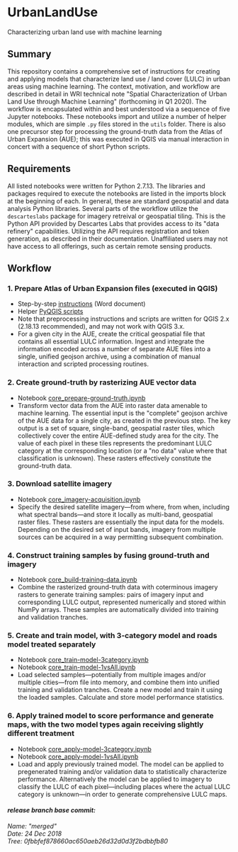 # UrbanLandUse
Characterizing urban land use with machine learning

## Summary
This repository contains a comprehensive set of instructions for creating and applying models that characterize land use / land cover (LULC) in urban areas using machine learning. The context, motivation, and workflow are described in detail in WRI technical note "Spatial Characterization of Urban Land Use through Machine Learning" (forthcoming in Q1 2020).
The workflow is encapsulated within and best understood via a sequence of five Jupyter notebooks. These notebooks import and utilize a number of helper modules, which are simple `.py` files stored in the `utils` folder. There is also one precursor step for processing the ground-truth data from the Atlas of Urban Expansion (AUE); this was executed in QGIS via manual interaction in concert with a sequence of short Python scripts.

## Requirements
All listed notebooks were written for Python 2.7.13. The libraries and packages required to execute the notebooks are listed in the imports block at the beginning of each. In general, these are standard geospatial and data analysis Python libraries.
Several parts of the workflow utilize the `descarteslabs` package for imagery retreival or geospatial tiling. This is the Python API provided by Descartes Labs that provides access to its "data refinery" capabilities. Utilizing the API requires registration and token generation, as described in their documentation. Unaffiliated users may not have access to all offerings, such as certain remote sensing products. 

## Workflow
### 1.	Prepare Atlas of Urban Expansion files (executed in QGIS)  
-	Step-by-step [instructions](aue-preprocessing/aue-preprocessing_instructions.docx) (Word document)  
-	Helper [PyQGIS scripts](aue-preprocessing)  
- Note that preprocessing instructions and scripts are written for QGIS 2.x (2.18.13 recommended), and may not work with QGIS 3.x.
-	For a given city in the AUE, create the critical geospatial file that contains all essential LULC information. Ingest and integrate the information encoded across a number of separate AUE files into a single, unified geojson archive, using a combination of manual interaction and scripted processing routines.  
### 2.	Create ground-truth by rasterizing AUE vector data  
-	Notebook [core_prepare-ground-truth.ipynb](notebooks/core_prepare-ground-truth.ipynb)  
-	Transform vector data from the AUE into raster data amenable to machine learning. The essential input is the "complete" geojson archive of the AUE data for a single city, as created in the previous step. The key output is a set of square, single-band, geospatial raster tiles, which collectively cover the entire AUE-defined study area for the city. The value of each pixel in these tiles represents the predominant LULC category at the corresponding location (or a "no data" value where that classification is unknown). These rasters effectively constitute the ground-truth data.  
### 3.	Download satellite imagery  
-	Notebook [core_imagery-acquisition.ipynb](notebooks/core_imagery-acquisition.ipynb)  
-	Specify the desired satellite imagery—from where, from when, including what spectral bands—and store it locally as multi-band, geospatial raster files. These rasters are essentially the input data for the models. Depending on the desired set of input bands, imagery from multiple sources can be acquired in a way permitting subsequent combination.  
### 4.	Construct training samples by fusing ground-truth and imagery  
-	Notebook [core_build-training-data.ipynb](notebooks/core_build-training-data.ipynb)  
-	Combine the rasterized ground-truth data with coterminous imagery rasters to generate training samples: pairs of imagery input and corresponding LULC output, represented numerically and stored within NumPy arrays. These samples are automatically divided into training and validation tranches.  
### 5.	Create and train model, with 3-category model and roads model treated separately   
-	Notebook [core_train-model-3category.ipynb](notebooks/core_apply-model-3category.ipynb)  
-	Notebook [core_train-model-1vsAll.ipynb](notebooks/core_apply-model-1vAll.ipynb)  
-	Load selected samples—potentially from multiple images and/or multiple cities—from file into memory, and combine them into unified training and validation tranches. Create a new model and train it using the loaded samples. Calculate and store model performance statistics.   
### 6.	Apply trained model to score performance and generate maps, with the two model types again receiving slightly different treatment  
-	Notebook [core_apply-model-3category.ipynb](notebooks/core_apply-model-3category.ipynb)  
-	Notebook [core_apply-model-1vsAll.ipynb](notebooks/core_apply-model-1vAll.ipynb)  
-	Load and apply previously trained model. The model can be applied to pregenerated training and/or validation data to statistically characterize performance. Alternatively the model can be applied to imagery to classify the LULC of each pixel—including places where the actual LULC category is unknown—in order to generate comprehensive LULC maps.   

#### _release branch base commit:_
_Name: "merged"_  
_Date: 24 Dec 2018_  
_Tree: 0fbbfef878660ac650aeb26d32d0d3f2bdbbfb80_  
